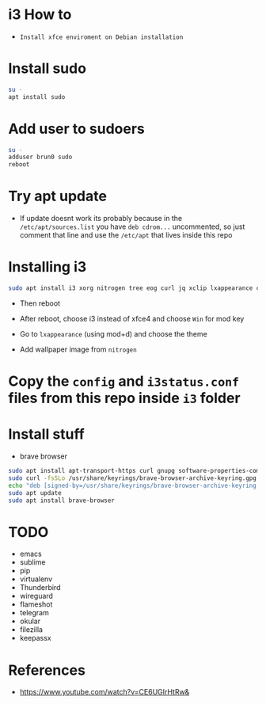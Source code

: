# i3 How to

- `Install xfce enviroment on Debian installation`

# Install sudo

```bash
su -
apt install sudo
```

# Add user to sudoers

```bash
su -
adduser brun0 sudo
reboot
```

# Try apt update

- If update doesnt work its probably because in the `/etc/apt/sources.list` you have `deb cdrom...` uncommented, so just comment that line and use the `/etc/apt` that lives inside this repo

# Installing i3


```bash
sudo apt install i3 xorg nitrogen tree eog curl jq xclip lxappearance chromium git pulseaudio alsa-utils pavucontrol tmux pcmanfm
```

- Then reboot

- After reboot, choose i3 instead of xfce4 and choose `Win` for mod key

- Go to `lxappearance` (using mod+d) and choose the theme

- Add wallpaper image from `nitrogen`

# Copy the `config` and `i3status.conf` files from this repo inside `i3` folder

# Install stuff

- brave browser

```bash
sudo apt install apt-transport-https curl gnupg software-properties-common
sudo curl -fsSLo /usr/share/keyrings/brave-browser-archive-keyring.gpg https://brave-browser-apt-release.s3.brave.com/brave-browser-archive-keyring.gpg
echo "deb [signed-by=/usr/share/keyrings/brave-browser-archive-keyring.gpg arch=amd64] https://brave-browser-apt-release.s3.brave.com/ stable main" | sudo tee /etc/apt/sources.list.d/brave-browser-release.list
sudo apt update
sudo apt install brave-browser
```

# TODO

- emacs
- sublime
- pip
- virtualenv
- Thunderbird
- wireguard
- flameshot
- telegram
- okular
- filezilla
- keepassx


# References

- https://www.youtube.com/watch?v=CE6UGIrHtRw&